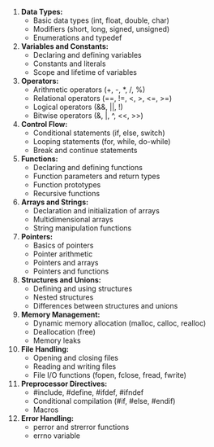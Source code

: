 1. **Data Types:**
    - Basic data types (int, float, double, char)
    - Modifiers (short, long, signed, unsigned)
    - Enumerations and typedef
2. **Variables and Constants:**
    - Declaring and defining variables
    - Constants and literals
    - Scope and lifetime of variables
3. **Operators:**
    - Arithmetic operators (+, -, *, /, %)
    - Relational operators (==, !=, <, >, <=, >=)
    - Logical operators (&&, ||, !)
    - Bitwise operators (&, |, ^, <<, >>)
4. **Control Flow:**
    - Conditional statements (if, else, switch)
    - Looping statements (for, while, do-while)
    - Break and continue statements
5. **Functions:**
    - Declaring and defining functions
    - Function parameters and return types
    - Function prototypes
    - Recursive functions
6. **Arrays and Strings:**
    - Declaration and initialization of arrays
    - Multidimensional arrays
    - String manipulation functions
7. **Pointers:**
    - Basics of pointers
    - Pointer arithmetic
    - Pointers and arrays
    - Pointers and functions
8. **Structures and Unions:**
    - Defining and using structures
    - Nested structures
    - Differences between structures and unions
9. **Memory Management:**
    - Dynamic memory allocation (malloc, calloc, realloc)
    - Deallocation (free)
    - Memory leaks
10. **File Handling:**
    - Opening and closing files
    - Reading and writing files
    - File I/O functions (fopen, fclose, fread, fwrite)
11. **Preprocessor Directives:**
    - #include, #define, #ifdef, #ifndef
    - Conditional compilation (#if, #else, #endif)
    - Macros
12. **Error Handling:**
    - perror and strerror functions
    - errno variable